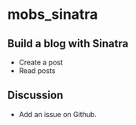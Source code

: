 # mobs_sinatra

## Build a blog with Sinatra

+ Create a post
+ Read posts

## Discussion

+ Add an issue on Github.

